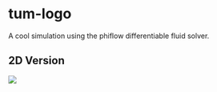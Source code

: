 # tum-logo
A cool simulation using the phiflow differentiable fluid solver.

## 2D Version

![](tum2D.gif)

